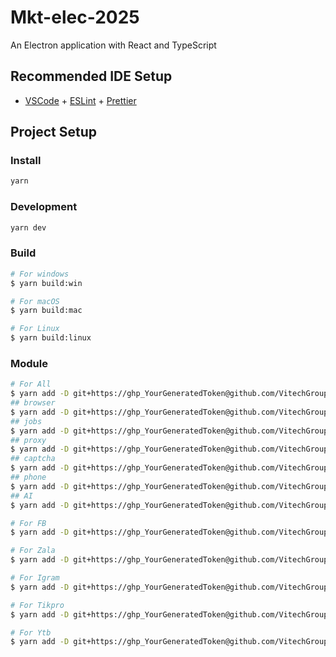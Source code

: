 # Mkt-elec-2025

An Electron application with React and TypeScript

## Recommended IDE Setup

- [VSCode](https://code.visualstudio.com/) + [ESLint](https://marketplace.visualstudio.com/items?itemName=dbaeumer.vscode-eslint) + [Prettier](https://marketplace.visualstudio.com/items?itemName=esbenp.prettier-vscode)

## Project Setup

### Install

```bash
yarn
```

### Development

```bash
yarn dev
```

### Build

```bash
# For windows
$ yarn build:win

# For macOS
$ yarn build:mac

# For Linux
$ yarn build:linux
```

### Module

```bash
# For All
$ yarn add -D git+https://ghp_YourGeneratedToken@github.com/VitechGroup/mkt-key-client.git
## browser
$ yarn add -D git+https://ghp_YourGeneratedToken@github.com/VitechGroup/mkt-browser.git
## jobs
$ yarn add -D git+https://ghp_YourGeneratedToken@github.com/VitechGroup/mkt-job-queue.git
## proxy
$ yarn add -D git+https://ghp_YourGeneratedToken@github.com/VitechGroup/mkt-proxy-client.git
## captcha
$ yarn add -D git+https://ghp_YourGeneratedToken@github.com/VitechGroup/mkt-captcha-client.git
## phone
$ yarn add -D git+https://ghp_YourGeneratedToken@github.com/VitechGroup/mkt-phone-client.git
## AI
$ yarn add -D git+https://ghp_YourGeneratedToken@github.com/VitechGroup/mkt-ai-client.git

# For FB
$ yarn add -D git+https://ghp_YourGeneratedToken@github.com/VitechGroup/mkt-fb.git

# For Zala
$ yarn add -D git+https://ghp_YourGeneratedToken@github.com/VitechGroup/mkt-zl-req.git

# For Igram
$ yarn add -D git+https://ghp_YourGeneratedToken@github.com/VitechGroup/mkt-igram.git

# For Tikpro
$ yarn add -D git+https://ghp_YourGeneratedToken@github.com/VitechGroup/mkt-tikpro.git

# For Ytb
$ yarn add -D git+https://ghp_YourGeneratedToken@github.com/VitechGroup/mkt-ytb.git
```
